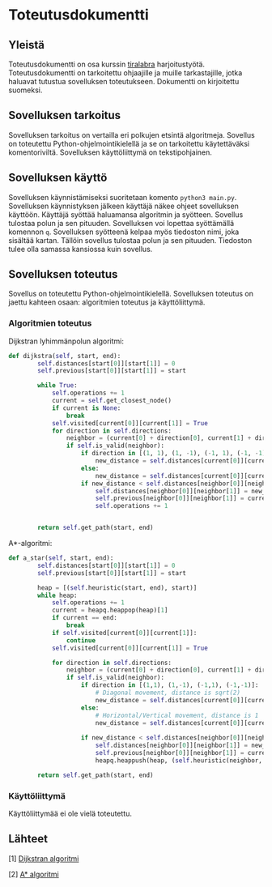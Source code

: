 # Toteutusdokumentti

## Yleistä

Toteutusdokumentti on osa kurssin [tiralabra](https://tiralabra.github.io/2023_p4/) harjoitustyötä. Toteutusdokumentti on tarkoitettu ohjaajille ja muille tarkastajille, jotka haluavat tutustua sovelluksen toteutukseen. Dokumentti on kirjoitettu suomeksi.

## Sovelluksen tarkoitus

Sovelluksen tarkoitus on vertailla eri polkujen etsintä algoritmeja. Sovellus on toteutettu Python-ohjelmointikielellä ja se on tarkoitettu käytettäväksi komentoriviltä. Sovelluksen käyttöliittymä on tekstipohjainen.

## Sovelluksen käyttö

Sovelluksen käynnistämiseksi suoritetaan komento `python3 main.py`. Sovelluksen käynnistyksen jälkeen käyttäjä näkee ohjeet sovelluksen käyttöön. Käyttäjä syöttää haluamansa algoritmin ja syötteen. Sovellus tulostaa polun ja sen pituuden. Sovelluksen voi lopettaa syöttämällä komennon `q`. Sovelluksen syötteenä kelpaa myös tiedoston nimi, joka sisältää kartan. Tällöin sovellus tulostaa polun ja sen pituuden. Tiedoston tulee olla samassa kansiossa kuin sovellus.

## Sovelluksen toteutus

Sovellus on toteutettu Python-ohjelmointikielellä. Sovelluksen toteutus on jaettu kahteen osaan: algoritmien toteutus ja käyttöliittymä. 

### Algoritmien toteutus

Dijkstran lyhimmänpolun algoritmi:

```python
def dijkstra(self, start, end):
        self.distances[start[0]][start[1]] = 0
        self.previous[start[0]][start[1]] = start

        while True:
            self.operations += 1
            current = self.get_closest_node()
            if current is None:
                break
            self.visited[current[0]][current[1]] = True
            for direction in self.directions:
                neighbor = (current[0] + direction[0], current[1] + direction[1])
                if self.is_valid(neighbor):
                    if direction in [(1, 1), (1, -1), (-1, 1), (-1, -1)]:
                        new_distance = self.distances[current[0]][current[1]] + math.sqrt(2)
                    else:
                        new_distance = self.distances[current[0]][current[1]] + 1
                    if new_distance < self.distances[neighbor[0]][neighbor[1]]:
                        self.distances[neighbor[0]][neighbor[1]] = new_distance
                        self.previous[neighbor[0]][neighbor[1]] = current
                        self.operations += 1


        return self.get_path(start, end)
```

A*-algoritmi:

```python
def a_star(self, start, end):
        self.distances[start[0]][start[1]] = 0
        self.previous[start[0]][start[1]] = start

        heap = [(self.heuristic(start, end), start)]
        while heap:
            self.operations += 1
            current = heapq.heappop(heap)[1]
            if current == end:
                break
            if self.visited[current[0]][current[1]]:
                continue
            self.visited[current[0]][current[1]] = True

            for direction in self.directions:
                neighbor = (current[0] + direction[0], current[1] + direction[1])
                if self.is_valid(neighbor):
                    if direction in [(1,1), (1,-1), (-1,1), (-1,-1)]:
                        # Diagonal movement, distance is sqrt(2)
                        new_distance = self.distances[current[0]][current[1]] + math.sqrt(2)
                    else:
                        # Horizontal/Vertical movement, distance is 1
                        new_distance = self.distances[current[0]][current[1]] + 1
    
                    if new_distance < self.distances[neighbor[0]][neighbor[1]]:
                        self.distances[neighbor[0]][neighbor[1]] = new_distance
                        self.previous[neighbor[0]][neighbor[1]] = current
                        heapq.heappush(heap, (self.heuristic(neighbor, end) + new_distance, neighbor))

        return self.get_path(start, end)
```

### Käyttöliittymä

Käyttöliittymää ei ole vielä toteutettu.

## Lähteet

[1] [Dijkstran algoritmi](https://en.wikipedia.org/wiki/Dijkstra%27s_algorithm)

[2] [A* algoritmi](https://en.wikipedia.org/wiki/A*_search_algorithm)